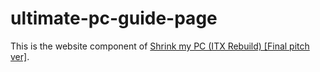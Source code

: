 # ultimate-pc-guide-page

This is the website component of [Shrink my PC (ITX Rebuild) [Final pitch ver]](https://www.notion.so/powderhouse/Shrink-my-PC-ITX-Rebuild-Final-pitch-ver-193e38741fed80ca9ab9e7cc3d88eb83?pvs=4).
